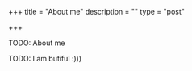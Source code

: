 +++
title = "About me"
description = ""
type = "post"

+++

TODO: About me

TODO: I am butiful :)))
